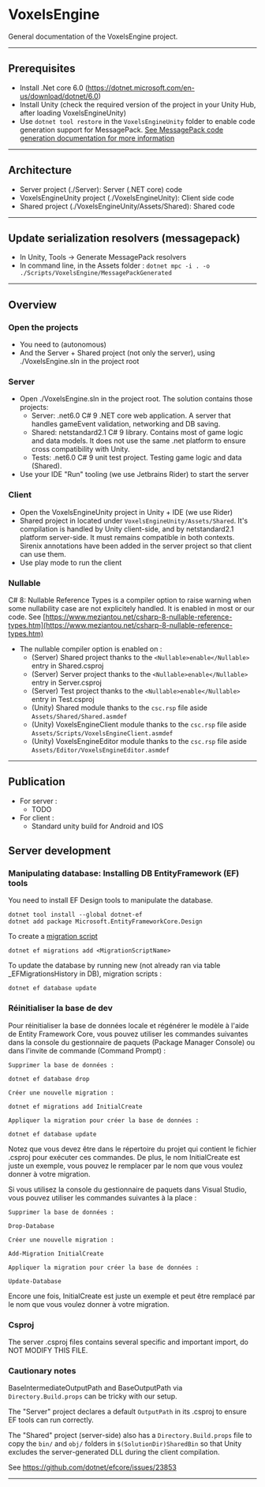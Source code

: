 # VoxelsEngine

General documentation of the VoxelsEngine project.

---

## Prerequisites

-   Install .Net core 6.0 (https://dotnet.microsoft.com/en-us/download/dotnet/6.0)
-   Install Unity (check the required version of the project in your Unity Hub, after loading VoxelsEngineUnity)
-   Use `dotnet tool restore` in the `VoxelsEngineUnity` folder to enable code generation support for
    MessagePack. [See MessagePack code generation documentation for more information](https://github.com/neuecc/MessagePack-CSharp#aot-code-generation-support-for-unityxamarin)

---

## Architecture

-   Server project (./Server): Server (.NET core) code
-   VoxelsEngineUnity project (./VoxelsEngineUnity): Client side code
-   Shared project (./VoxelsEngineUnity/Assets/Shared): Shared code

---

## Update serialization resolvers (messagepack)

-   In Unity, Tools -> Generate MessagePack resolvers
-   In command line, in the Assets folder : `dotnet mpc -i . -o ./Scripts/VoxelsEngine/MessagePackGenerated`

---

## Overview

### Open the projects

-   You need to (autonomous)
-   And the Server + Shared project (not only the server), using ./VoxelsEngine.sln in the project root

### Server

-   Open ./VoxelsEngine.sln in the project root. The solution contains those projects:
    -   Server: .net6.0 C# 9 .NET core web application. A server that handles gameEvent validation, networking
        and DB saving.
    -   Shared: netstandard2.1 C# 9 library. Contains most of game logic and data models. It does not use the same .net
        platform to ensure cross compatibility with Unity.
    -   Tests: .net6.0 C# 9 unit test project. Testing game logic and data (Shared).
-   Use your IDE "Run" tooling (we use Jetbrains Rider) to start the server

### Client

-   Open the VoxelsEngineUnity project in Unity + IDE (we use Rider)
-   Shared project in located under `VoxelsEngineUnity/Assets/Shared`. It's compilation is handled by Unity client-side, and
    by netstandard2.1 platform server-side. It must remains compatible in both contexts. Sirenix annotations have been
    added in the server project so that client can use them.
-   Use play mode to run the client

### Nullable

C# 8: Nullable Reference Types is a compiler option to raise warning when some nullability case are not explicitely handled. It is enabled in most or our code.
See [https://www.meziantou.net/csharp-8-nullable-reference-types.htm](https://www.meziantou.net/csharp-8-nullable-reference-types.htm)

-   The nullable compiler option is enabled on :
    -   (Server) Shared project thanks to the `<Nullable>enable</Nullable>` entry in Shared.csproj
    -   (Server) Server project thanks to the `<Nullable>enable</Nullable>` entry in Server.csproj
    -   (Server) Test project thanks to the `<Nullable>enable</Nullable>` entry in Test.csproj
    -   (Unity) Shared module thanks to the `csc.rsp` file aside `Assets/Shared/Shared.asmdef`
    -   (Unity) VoxelsEngineClient module thanks to the `csc.rsp` file aside `Assets/Scripts/VoxelsEngineClient.asmdef`
    -   (Unity) VoxelsEngineEditor module thanks to the `csc.rsp` file aside `Assets/Editor/VoxelsEngineEditor.asmdef`

---

## Publication

-   For server :
    -   TODO
-   For client :
    -   Standard unity build for Android and IOS

## Server development

### Manipulating database: Installing DB EntityFramework (EF) tools

You need to install EF Design tools to manipulate the database.

```
dotnet tool install --global dotnet-ef
dotnet add package Microsoft.EntityFrameworkCore.Design
```

To create a [migration script](https://docs.microsoft.com/en-us/ef/core/managing-schemas/migrations/?tabs=dotnet-core-cli)

```
dotnet ef migrations add <MigrationScriptName>
```

To update the database by running new (not already ran via table \_EFMigrationsHistory in DB), migration scripts :

```
dotnet ef database update
```


### Réinitialiser la base de dev

Pour réinitialiser la base de données locale et régénérer le modèle à l'aide de Entity Framework Core, vous pouvez utiliser les commandes suivantes dans la console du gestionnaire de paquets (Package Manager Console) ou dans l'invite de commande (Command Prompt) :

    Supprimer la base de données :

```shell
dotnet ef database drop
```

    Créer une nouvelle migration :

```shell
dotnet ef migrations add InitialCreate
```

    Appliquer la migration pour créer la base de données :

```shell
dotnet ef database update
```

Notez que vous devez être dans le répertoire du projet qui contient le fichier .csproj pour exécuter ces commandes. De plus, le nom InitialCreate est juste un exemple, vous pouvez le remplacer par le nom que vous voulez donner à votre migration.

Si vous utilisez la console du gestionnaire de paquets dans Visual Studio, vous pouvez utiliser les commandes suivantes à la place :

    Supprimer la base de données :

```shell
Drop-Database
```

    Créer une nouvelle migration :

```shell
Add-Migration InitialCreate
```

    Appliquer la migration pour créer la base de données :

```shell
Update-Database
```

Encore une fois, InitialCreate est juste un exemple et peut être remplacé par le nom que vous voulez donner à votre migration.

### Csproj

The server .csproj files contains several specific and important import, do NOT MODIFY THIS FILE.

### Cautionary notes

BaseIntermediateOutputPath and BaseOutputPath via `Directory.Build.props` can be tricky with our setup.

The "Server" project declares a default `OutputPath` in its .csproj to ensure EF tools can run correctly.

The "Shared" project (server-side) also has a `Directory.Build.props` file to copy the `bin/` and `obj/` folders
in `$(SolutionDir)SharedBin` so that Unity excludes the server-generated DLL during the client compilation.

See https://github.com/dotnet/efcore/issues/23853

---